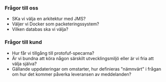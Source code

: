 ### Frågor till oss
* SKa vi välja en arkitektur med JMS?
* Väljer vi Docker som packeteringssystem?
* Vilken databas ska vi välja?


### Frågor till kund
* Hur får vi tillgång till protofuf-specarna?
* Är vi bundna att köra någon särskilt utvecklingsmiljö eller är vi fria att välja själva?
* Gällande uppdateringar om omstarter, hur definieras "nämnvärt" i frågan om hur det kommer påverka leveransen av meddelanden?
